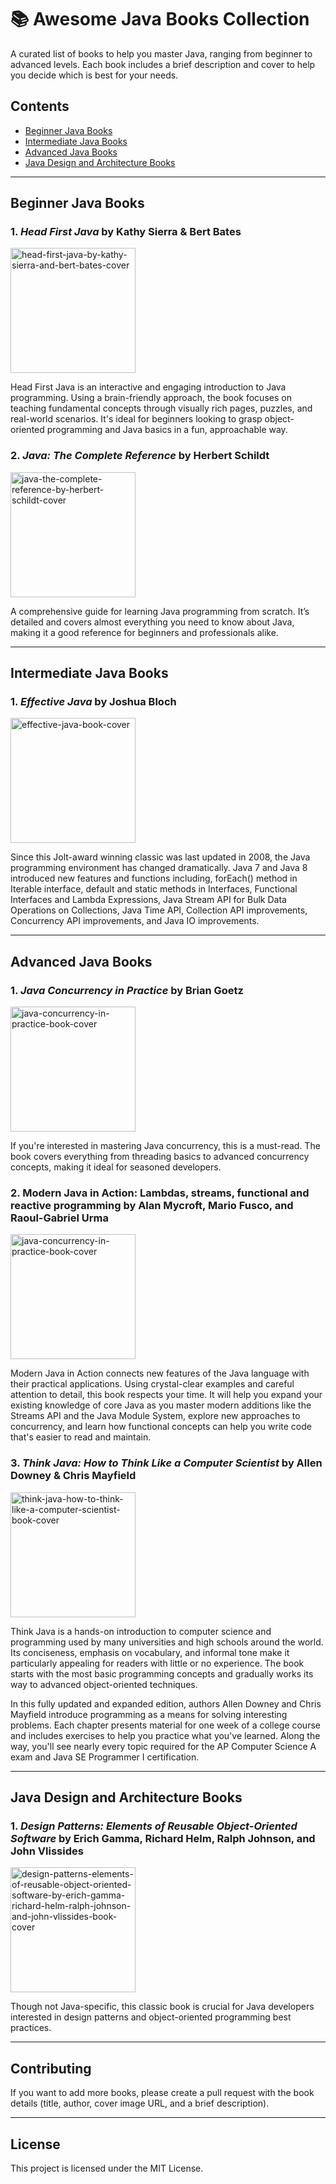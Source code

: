 # 📚 Awesome Java Books Collection

A curated list of books to help you master Java, ranging from beginner to advanced levels. Each book includes a brief description and cover to help you decide which is best for your needs.

## Contents
- [Beginner Java Books](#beginner-java-books)
- [Intermediate Java Books](#intermediate-java-books)
- [Advanced Java Books](#advanced-java-books)
- [Java Design and Architecture Books](#java-design-and-architecture-books)

---

## Beginner Java Books

### 1. *Head First Java* by Kathy Sierra & Bert Bates
<a href="https://www.oreilly.com/library/view/head-first-java/9781492091646/"><img src="https://github.com/user-attachments/assets/4b47d757-fee1-4f29-a236-cdd3e250bfc2" width="200px" alt="head-first-java-by-kathy-sierra-and-bert-bates-cover"/></a>

Head First Java is an interactive and engaging introduction to Java programming. Using a brain-friendly approach, the book focuses on teaching fundamental concepts through visually rich pages, puzzles, and real-world scenarios. It's ideal for beginners looking to grasp object-oriented programming and Java basics in a fun, approachable way.

### 2. *Java: The Complete Reference* by Herbert Schildt

<a href="https://www.amazon.com/Java-Complete-Reference-Eleventh/dp/1260440230"><img src="https://github.com/user-attachments/assets/8d169264-18a4-4ea5-8cd8-3662d0ad1984" width="200px" alt="java-the-complete-reference-by-herbert-schildt-cover"/></a>

A comprehensive guide for learning Java programming from scratch. It’s detailed and covers almost everything you need to know about Java, making it a good reference for beginners and professionals alike.

---

## Intermediate Java Books

### 1. *Effective Java* by Joshua Bloch

<a href="https://www.amazon.com/Effective-Java-Joshua-Bloch/dp/0134685997"><img src="https://github.com/user-attachments/assets/2f70a618-cd83-41e0-a280-90e87a861acf" width="200px" alt="effective-java-book-cover"/></a>

Since this Jolt-award winning classic was last updated in 2008, the Java programming environment has changed dramatically. Java 7 and Java 8 introduced new features and functions including, forEach() method in Iterable interface, default and static methods in Interfaces, Functional Interfaces and Lambda Expressions, Java Stream API for Bulk Data Operations on Collections, Java Time API, Collection API improvements, Concurrency API improvements, and Java IO improvements.

---

## Advanced Java Books

### 1. *Java Concurrency in Practice* by Brian Goetz

<a href="https://www.amazon.com/Java-Concurrency-Practice-Brian-Goetz/dp/0321349601"><img src="https://github.com/user-attachments/assets/7c4fff75-902c-49e8-8f52-a145f33873f2" width="200px" alt="java-concurrency-in-practice-book-cover"/></a>

If you're interested in mastering Java concurrency, this is a must-read. The book covers everything from threading basics to advanced concurrency concepts, making it ideal for seasoned developers.


### 2. **Modern Java in Action: Lambdas, streams, functional and reactive programming** by Alan Mycroft, Mario Fusco, and Raoul-Gabriel Urma

<a href="https://www.amazon.com/Modern-Java-Action-functional-programming/dp/1617293563"><img src="https://github.com/user-attachments/assets/f61a4c36-e43a-4a50-a5e9-1d7706be7f11" width="200px" alt="java-concurrency-in-practice-book-cover"/></a>

Modern Java in Action connects new features of the Java language with their practical applications. Using crystal-clear examples and careful attention to detail, this book respects your time. It will help you expand your existing knowledge of core Java as you master modern additions like the Streams API and the Java Module System, explore new approaches to concurrency, and learn how functional concepts can help you write code that's easier to read and maintain.


### 3. *Think Java: How to Think Like a Computer Scientist* by Allen Downey & Chris Mayfield

<a href="https://www.amazon.com/dp/1492072508"><img src="https://github.com/user-attachments/assets/6f3d5732-3cae-4b76-836d-099f0b707929" width="200px" alt="think-java-how-to-think-like-a-computer-scientist-book-cover"/></a>

Think Java is a hands-on introduction to computer science and programming used by many universities and high schools around the world. Its conciseness, emphasis on vocabulary, and informal tone make it particularly appealing for readers with little or no experience. The book starts with the most basic programming concepts and gradually works its way to advanced object-oriented techniques.

In this fully updated and expanded edition, authors Allen Downey and Chris Mayfield introduce programming as a means for solving interesting problems. Each chapter presents material for one week of a college course and includes exercises to help you practice what you've learned. Along the way, you'll see nearly every topic required for the AP Computer Science A exam and Java SE Programmer I certification.

---

## Java Design and Architecture Books

### 1. *Design Patterns: Elements of Reusable Object-Oriented Software* by Erich Gamma, Richard Helm, Ralph Johnson, and John Vlissides

<a href="https://www.amazon.com/Design-Patterns-Elements-Reusable-Object-Oriented/dp/0201633612"><img src="https://github.com/user-attachments/assets/0e21519c-cfaf-468d-9579-6f8bf66e6e90" width="200px" alt="design-patterns-elements-of-reusable-object-oriented-software-by-erich-gamma-richard-helm-ralph-johnson-and-john-vlissides-book-cover"/></a>

Though not Java-specific, this classic book is crucial for Java developers interested in design patterns and object-oriented programming best practices.

---

## Contributing

If you want to add more books, please create a pull request with the book details (title, author, cover image URL, and a brief description).

---

## License

This project is licensed under the MIT License.


